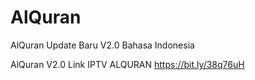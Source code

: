 # AlQuran

AlQuran Update Baru V2.0
Bahasa Indonesia


AlQuran V2.0 Link IPTV ALQURAN
https://bit.ly/38q76uH
